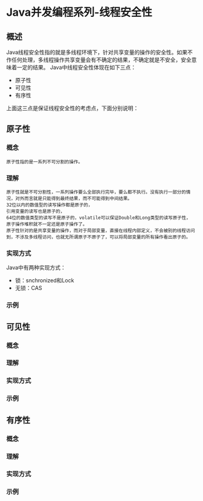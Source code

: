 # Java并发编程系列-线程安全性
## 概述
Java线程安全性指的就是多线程环境下，针对共享变量的操作的安全性。如果不作任何处理，多线程操作共享变量会有不确定的结果，不确定就是不安全，安全意味着一定的结果。
Java中线程安全性体现在如下三点：

- 原子性
- 可见性
- 有序性

上面这三点是保证线程安全性的考虑点，下面分别说明：

## 原子性
### 概念
    原子性指的是一系列不可分割的操作。
### 理解
    原子性就是不可分割性，一系列操作要么全部执行完毕，要么都不执行。没有执行一部分的情况，对外而言就是只能得到最终结果，而不可能得到中间结果。
    32位以内的数值型的读写操作都是原子的，
    引用变量的读写也是原子的，
    64位的数值类型的读写不是原子的，volatile可以保证Double和Long类型的读写原子性，
    原子操作堆积就不一定还是原子操作了。
    原子性针对的是共享变量的操作，而对于局部变量，直接在线程内部定义，不会被别的线程访问到，不涉及多线程访问，也就无所谓原子不原子了，可以将局部变量的所有操作看出原子的。
### 实现方式
Java中有两种实现方式：
- 锁：snchronized和Lock
- 无锁：CAS
### 示例
## 可见性
### 概念
### 理解
### 实现方式
### 示例
## 有序性
### 概念
### 理解
### 实现方式
### 示例
